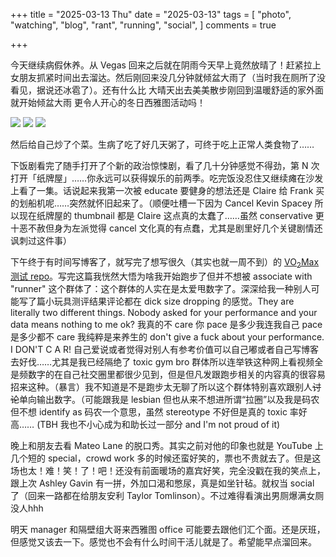 +++
title = "2025-03-13 Thu"
date = "2025-03-13"
tags = [
    "photo",
    "watching",
    "blog",
    "rant",
    "running",
    "social",
]
comments = true

+++

今天继续病假休养。从 Vegas 回来之后就在阴雨今天早上竟然放晴了！赶紧拉上女朋友抓紧时间出去溜达。然后刚回来没几分钟就倾盆大雨了（当时我在厕所了没看见，据说还冰雹了）。还有什么比 大晴天出去美美散步刚回到温暖舒适的家外面就开始倾盆大雨 更令人开心的冬日西雅图活动吗！

![](https://media.douchi.space/douchi/media_attachments/files/114/156/775/578/382/944/original/1816f841f4111faf.jpg)
![](https://media.douchi.space/douchi/media_attachments/files/114/156/775/598/156/825/original/b3fa96d9085f7390.jpg)
![](https://media.douchi.space/douchi/media_attachments/files/114/156/775/600/408/377/original/d5043eb6e814301c.jpg)

然后给自己炒了个菜。生病了吃了好几天粥了，可终于吃上正常人类食物了……

下饭剧看完了随手打开了个新的政治惊悚剧，看了几十分钟感觉不得劲，第 N 次打开「纸牌屋」……你永远可以获得娱乐的前两季。吃完饭没忍住又继续瘫在沙发上看了一集。话说起来我第一次被 educate 要健身的想法还是 Claire 给 Frank 买的划船机呢……突然就怀旧起来了。（顺便吐槽一下因为 Cancel Kevin Spacey 所以现在纸牌屋的 thumbnail 都是 Claire 这点真的太蠢了……虽然 conservative 更十恶不赦但身为左派觉得 cancel 文化真的有点蠢，尤其是剧里好几个关键剧情还讽刺过这件事）

下午终于有时间写博客了，就写完了想写很久（其实也就一周不到）的 [VO<sub>2</sub>Max 测试 repo](https://blog.douchi.space/vo2max/?utm_source=daily)。写完这篇我恍然大悟为啥我开始跑步了但并不想被 associate with "runner" 这个群体了：这个群体的人实在是太爱甩数字了。深深给我一种别人可能写了篇小玩具测评结果评论都在 dick size dropping 的感觉。They are literally two different things. Nobody asked for your performance and your data means nothing to me ok? 我真的不 care 你 pace 是多少我连我自己 pace 是多少都不 care 我纯粹是来养生的 don't give a fuck about your performance. I DON'T C A R! 自己爱说或者觉得对别人有参考价值可以自己嘟或者自己写博客去好伐……尤其是我已经隔绝了 toxic gym bro 群体所以连举铁这种网上看视频全是频数字的在自己社交圈里都很少见到，但是但凡发跟跑步相关的内容真的很容易招来这种。（暴言）我不知道是不是跑步太无聊了所以这个群体特别喜欢跟别人~~讨论~~单向输出数字。（可能跟我是 lesbian 但也从来不想进所谓“拉圈”以及我是码农但不想 identify as 码农一个意思，虽然 stereotype 不好但是真的 toxic 率好高…… (TBH 我也不小心成为和助长过一部分 and I'm not proud of it)

晚上和朋友去看 Mateo Lane 的脱口秀。其实之前对他的印象也就是 YouTube 上几个短的 special，crowd work 多的时候还蛮好笑的，票也不贵就去了。但是这场也太！难！笑！了！吧！还没有前面暖场的嘉宾好笑，完全没戳在我的笑点上，跟上次 Ashley Gavin 有一拼，外加口渴和憋尿，真是如坐针毡。就权当 social 了（回来一路都在给朋友安利 Taylor Tomlinson）。不过难得看演出男厕爆满女厕没人hhh

明天 manager 和隔壁组大哥来西雅图 office 可能要去跟他们汇个面。还是厌班，但感觉又该去一下。感觉也不会有什么时间干活儿就是了。希望能早点溜回来。